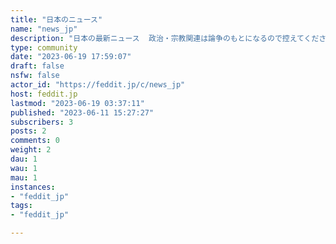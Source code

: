 ```yaml
---
title: "日本のニュース" 
name: "news_jp"
description: "日本の最新ニュース  政治・宗教関連は論争のもとになるので控えてください"
type: community
date: "2023-06-19 17:59:07"
draft: false
nsfw: false
actor_id: "https://feddit.jp/c/news_jp"
host: feddit.jp
lastmod: "2023-06-19 03:37:11"
published: "2023-06-11 15:27:27"
subscribers: 3
posts: 2
comments: 0
weight: 2
dau: 1
wau: 1
mau: 1
instances:
- "feddit_jp"
tags: 
- "feddit_jp"

---
```

